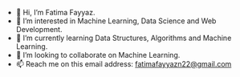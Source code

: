 - 👋 Hi, I’m Fatima Fayyaz.
- 👀 I’m interested in Machine Learning, Data Science and Web Development.
- 🌱 I’m currently learning Data Structures, Algorithms and Machine Learning.
- 💞️ I’m looking to collaborate on Machine Learning.
- 📫 Reach me on this email address: fatimafayyazn22@gmail.com

<!---
FatimaFayyaz5/FatimaFayyaz5 is a ✨ special ✨ repository because its `README.md` (this file) appears on your GitHub profile.
You can click the Preview link to take a look at your changes.
--->
